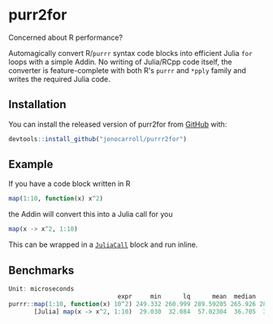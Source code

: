 # purr2for

Concerned about R performance?

Automagically convert R/`purrr` syntax code blocks into efficient Julia `for` loops
with a simple Addin. No writing of Julia/RCpp code itself, the converter is feature-complete 
with both R's `purrr` and `*pply` family and writes the required Julia code.

## Installation

You can install the released version of purr2for from [GitHub](https://github.com/jonocarroll/purrr2for) with:

``` r
devtools::install_github("jonocarroll/purrr2for")
```

## Example

If you have a code block written in R

``` r
map(1:10, function(x) x^2)
```

the Addin will convert this into a Julia call for you

``` Julia
map(x -> x^2, 1:10)
```

This can be wrapped in a [`JuliaCall`](https://cran.r-project.org/web/packages/JuliaCall/index.html) block and run inline.

## Benchmarks

``` r
Unit: microseconds
                              expr     min      lq      mean  median       uq      max neval cld
purrr::map(1:10, function(x) 10^2) 249.332 260.999 289.59205 265.926 286.9025 1474.852   100   b
       [Julia] map(x -> x^2, 1:10)  29.030  32.084  57.02304  36.705  38.8305 1917.149   100  a 
```
